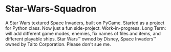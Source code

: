 # Star-Wars-Squadron
A Star Wars textured Space Invaders, built on PyGame.
Started as a project for Python class. Now just a fun side-project. Work-in-progress.
Long Term: will add different game modes, enemies, fix names of files and items, and different playable ships.
Star Wars™ owned by Disney, Space Invaders™ owned by Taito Corporation. Please don't sue me.
